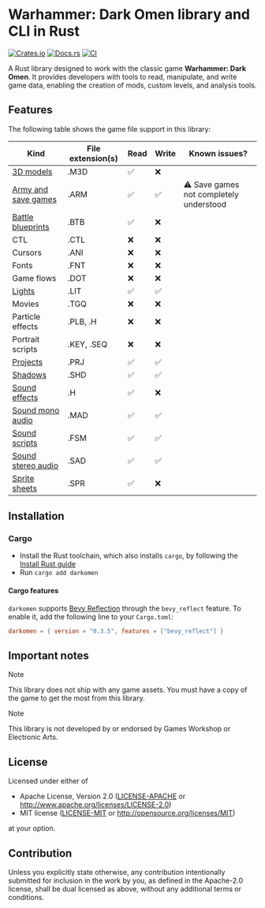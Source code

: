 # Warhammer: Dark Omen library and CLI in Rust

[![Crates.io](https://img.shields.io/crates/v/darkomen.svg)](https://crates.io/crates/darkomen)
[![Docs.rs](https://docs.rs/darkomen/badge.svg)](https://docs.rs/darkomen)
[![CI](https://github.com/mgi388/darkomen/workflows/CI/badge.svg)](https://github.com/mgi388/darkomen/actions)

A Rust library designed to work with the classic game **Warhammer: Dark Omen**. It provides developers with tools to read, manipulate, and write game data, enabling the creation of mods, custom levels, and analysis tools.

## Features

The following table shows the game file support in this library:

| Kind                                       | File extension(s) | Read | Write | Known issues?                           |
| ------------------------------------------ | ----------------- | ---- | ----- | --------------------------------------- |
| [3D models](src/m3d)                       | .M3D              | ✅   | ❌    |                                         |
| [Army and save games](src/army)            | .ARM              | ✅   | ✅    | ⚠️ Save games not completely understood |
| [Battle blueprints](src/battle)            | .BTB              | ✅   | ❌    |                                         |
| CTL                                        | .CTL              | ❌   | ❌    |                                         |
| Cursors                                    | .ANI              | ❌   | ❌    |                                         |
| Fonts                                      | .FNT              | ❌   | ❌    |                                         |
| Game flows                                 | .DOT              | ❌   | ❌    |                                         |
| [Lights](src/light)                        | .LIT              | ✅   | ✅    |                                         |
| Movies                                     | .TGQ              | ❌   | ❌    |                                         |
| Particle effects                           | .PLB, .H          | ❌   | ❌    |                                         |
| Portrait scripts                           | .KEY, .SEQ        | ❌   | ❌    |                                         |
| [Projects](src/project)                    | .PRJ              | ✅   | ✅    |                                         |
| [Shadows](src/shadow)                      | .SHD              | ✅   | ✅    |                                         |
| [Sound effects](src/sound/sfx)             | .H                | ✅   | ❌    |                                         |
| [Sound mono audio](src/sound/mad)          | .MAD              | ✅   | ✅    |                                         |
| [Sound scripts](src/sound/script)          | .FSM              | ✅   | ✅    |                                         |
| [Sound stereo audio](src/sound/sad)        | .SAD              | ✅   | ✅    |                                         |
| [Sprite sheets](src/graphics/sprite_sheet) | .SPR              | ✅   | ❌    |                                         |

## Installation

### Cargo

- Install the Rust toolchain, which also installs `cargo`, by following the [Install Rust guide](https://www.rust-lang.org/tools/install)
- Run `cargo add darkomen`

#### Cargo features

`darkomen` supports [Bevy Reflection](https://docs.rs/bevy_reflect/latest/bevy_reflect)
through the `bevy_reflect` feature. To enable it, add the following line to
your `Cargo.toml`:

```toml
darkomen = { version = "0.3.5", features = ["bevy_reflect"] }
```

## Important notes

> [!NOTE]
> This library does not ship with any game assets. You must have a copy of the game to get the most from this library.

> [!NOTE]
> This library is not developed by or endorsed by Games Workshop or Electronic Arts.

## License

Licensed under either of

- Apache License, Version 2.0
  ([LICENSE-APACHE](LICENSE-APACHE) or http://www.apache.org/licenses/LICENSE-2.0)
- MIT license
  ([LICENSE-MIT](LICENSE-MIT) or http://opensource.org/licenses/MIT)

at your option.

## Contribution

Unless you explicitly state otherwise, any contribution intentionally submitted
for inclusion in the work by you, as defined in the Apache-2.0 license, shall be
dual licensed as above, without any additional terms or conditions.
